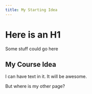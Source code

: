 ```yaml
---
title: My Starting Idea
---
```

# Here is an H1

Some stuff could go here
## My Course Idea
I can have text in it. It will be awesome.

But where is my other page?


